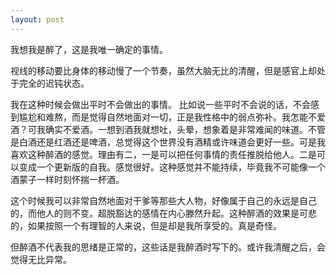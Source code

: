 ```yaml
---
layout: post
---
```

我想我是醉了，这是我唯一确定的事情。

视线的移动要比身体的移动慢了一个节奏，虽然大脑无比的清醒，但是感官上却处于完全的迟钝状态。

我在这种时候会做出平时不会做出的事情。 比如说一些平时不会说的话，不会感到尴尬和难熬，而是觉得自然地面对一切，正是我性格中的弱点弥补。我怎能不爱酒？可我确实不爱酒。一想到酒我就想吐，头晕，想象着是非常难闻的味道。不管是白酒还是红酒还是啤酒，总觉得这个世界没有酒精或许味道会更好一些。可是我喜欢这种醉酒的感觉。理由有二，一是可以把任何事情的责任推脱给他人。二是可以变成一个更新版的自我。感觉很好。这种感觉并不能持续，毕竟我不可能像一个酒蒙子一样时刻怀揣一杯酒。

这个时候我可以非常自然地面对干爹等那些大人物，好像属于自己的永远是自己的，而他人的则不变。超脱豁达的感情在内心滕然升起。这种醉酒的效果是可悲的，如果按照一个有理智的人来说，但是却是我所享受的。真是奇怪。

但醉酒不代表我的思绪是正常的，这些话是我醉酒时写下的。或许我清醒之后，会觉得无比异常。